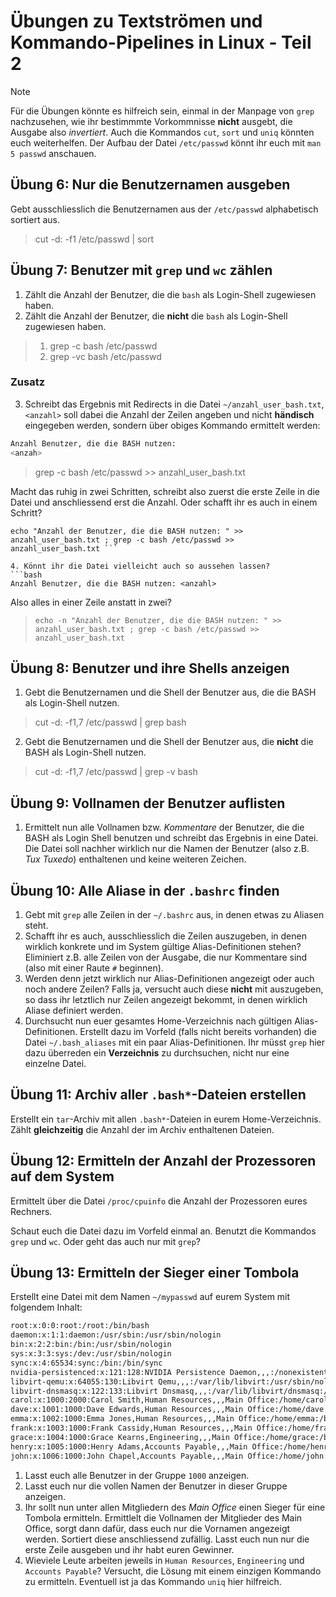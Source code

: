 # Übungen zu Textströmen und Kommando-Pipelines in Linux - Teil 2

>[!NOTE]
> Für die Übungen könnte es hilfreich sein, einmal in der Manpage von `grep` nachzusehen, wie ihr bestimmmte Vorkommnisse **nicht** ausgebt, die Ausgabe also *invertiert*.
> Auch die Kommandos `cut`, `sort` und `uniq` könnten euch weiterhelfen.
> Der Aufbau der Datei `/etc/passwd` könnt ihr euch mit `man 5 passwd` anschauen.

## Übung 6: Nur die Benutzernamen ausgeben
Gebt ausschliesslich die Benutzernamen aus der `/etc/passwd` alphabetisch sortiert aus.

> cut -d: -f1 /etc/passwd | sort

## Übung 7: Benutzer mit `grep` und `wc` zählen
1. Zählt die Anzahl der Benutzer, die die  `bash` als Login-Shell zugewiesen haben.
2. Zählt die Anzahl der Benutzer, die **nicht** die  `bash` als Login-Shell zugewiesen haben.

> 1. grep -c bash /etc/passwd   
> 2. grep -vc bash /etc/passwd 

### Zusatz
3. Schreibt das Ergebnis mit Redirects in die Datei `~/anzahl_user_bash.txt`, `<anzahl>` soll 
dabei die Anzahl der Zeilen angeben und nicht **händisch** eingegeben werden, sondern über 
obiges Kommando ermittelt werden:

```bash
Anzahl Benutzer, die die BASH nutzen: 
<anzah>
```
> grep -c bash /etc/passwd >> anzahl_user_bash.txt

Macht das ruhig in zwei Schritten, schreibt also zuerst die erste Zeile in die Datei und 
anschliessend erst die Anzahl. Oder schafft ihr es auch in einem Schritt?

```
echo "Anzahl der Benutzer, die die BASH nutzen: " >> anzahl_user_bash.txt ; grep -c bash /etc/passwd >> anzahl_user_bash.txt ```

4. Könnt ihr die Datei vielleicht auch so aussehen lassen?
```bash
Anzahl Benutzer, die die BASH nutzen: <anzahl>
```
Also alles in einer Zeile anstatt in zwei?

> ``` echo -n "Anzahl der Benutzer, die die BASH nutzen: " >> anzahl_user_bash.txt ; grep -c bash /etc/passwd >> anzahl_user_bash.txt ```

## Übung 8: Benutzer und ihre Shells anzeigen

1. Gebt die Benutzernamen und die Shell der Benutzer aus, die die BASH als Login-Shell nutzen.  
> cut -d: -f1,7 /etc/passwd | grep bash  
2. Gebt die Benutzernamen und die Shell der Benutzer aus, die **nicht** die BASH als Login-Shell nutzen.
> cut -d: -f1,7 /etc/passwd | grep -v bash  

## Übung 9: Vollnamen der Benutzer auflisten
1. Ermittelt nun alle Vollnamen bzw. *Kommentare* der Benutzer, die die BASH als Login Shell 
benutzen und schreibt das Ergebnis in eine Datei. Die Datei soll nachher wirklich nur die 
Namen der Benutzer (also z.B. *Tux Tuxedo*) enthaltenen und keine weiteren Zeichen.


## Übung 10: Alle Aliase in der `.bashrc` finden
1. Gebt mit `grep` alle Zeilen in der `~/.bashrc` aus, in denen etwas zu Aliasen steht.
2. Schafft ihr es auch, ausschliesslich die Zeilen auszugeben, in denen wirklich konkrete und im System gültige Alias-Definitionen stehen? Eliminiert z.B. alle Zeilen von der Ausgabe, die nur Kommentare sind (also mit einer Raute `#` beginnen). 
2. Werden denn jetzt wirklich nur Alias-Definitionen angezeigt oder auch noch andere Zeilen? Falls ja, versucht auch diese **nicht** mit auszugeben, so dass ihr letztlich nur Zeilen angezeigt bekommt, in denen wirklich Aliase definiert werden.
3. Durchsucht nun euer gesamtes Home-Verzeichnis nach gültigen Alias-Definitionen. Erstellt dazu im Vorfeld (falls nicht bereits vorhanden) die Datei `~/.bash_aliases` mit ein paar Alias-Definitionen. Ihr müsst `grep` hier dazu überreden ein **Verzeichnis** zu durchsuchen, nicht nur eine einzelne Datei.

## Übung 11: Archiv aller `.bash*`-Dateien erstellen
Erstellt ein `tar`-Archiv mit allen `.bash*`-Dateien in eurem Home-Verzeichnis. Zählt **gleichzeitig** die Anzahl der im Archiv enthaltenen Dateien.

## Übung 12: Ermitteln der Anzahl der Prozessoren auf dem System
Ermittelt über die Datei `/proc/cpuinfo` die Anzahl der Prozessoren eures Rechners.

Schaut euch die Datei dazu im Vorfeld einmal an. Benutzt die Kommandos `grep` und `wc`. Oder geht das auch nur mit `grep`? 

## Übung 13: Ermitteln der Sieger einer Tombola
Erstellt eine Datei mit dem Namen `~/mypasswd` auf eurem System mit folgendem Inhalt:

```bash
root:x:0:0:root:/root:/bin/bash
daemon:x:1:1:daemon:/usr/sbin:/usr/sbin/nologin
bin:x:2:2:bin:/bin:/usr/sbin/nologin
sys:x:3:3:sys:/dev:/usr/sbin/nologin
sync:x:4:65534:sync:/bin:/bin/sync
nvidia-persistenced:x:121:128:NVIDIA Persistence Daemon,,,:/nonexistent:/sbin/nologin
libvirt-qemu:x:64055:130:Libvirt Qemu,,,:/var/lib/libvirt:/usr/sbin/nologin
libvirt-dnsmasq:x:122:133:Libvirt Dnsmasq,,,:/var/lib/libvirt/dnsmasq:/usr/sbin/nologin
carol:x:1000:2000:Carol Smith,Human Resources,,,Main Office:/home/carol:/bin/bash
dave:x:1001:1000:Dave Edwards,Human Resources,,,Main Office:/home/dave:/bin/ksh
emma:x:1002:1000:Emma Jones,Human Resources,,,Main Office:/home/emma:/bin/bash
frank:x:1003:1000:Frank Cassidy,Human Resources,,,Main Office:/home/frank:/bin/bash
grace:x:1004:1000:Grace Kearns,Engineering,,,Main Office:/home/grace:/bin/ksh
henry:x:1005:1000:Henry Adams,Accounts Payable,,,Main Office:/home/henry:/bin/bash
john:x:1006:1000:John Chapel,Accounts Payable,,,Main Office:/home/john:/bin/bash
```
1. Lasst euch alle Benutzer in der Gruppe `1000` anzeigen.
2. Lasst euch nur die vollen Namen der Benutzer in dieser Gruppe anzeigen.
3. Ihr sollt nun unter allen Mitgliedern des *Main Office* einen Sieger für eine Tombola ermitteln. Ermittlelt die Vollnamen der Mitglieder des Main Office, sorgt dann dafür, dass euch nur die Vornamen angezeigt werden. Sortiert diese anschliessend zufällig. Lasst euch nun nur die erste Zeile ausgeben und ihr habt euren Gewinner.
4. Wieviele Leute arbeiten jeweils in `Human Resources`, `Engineering` und `Accounts Payable`? Versucht, die Lösung mit einem einzigen Kommando zu ermitteln. Eventuell ist ja das Kommando `uniq` hier hilfreich.
